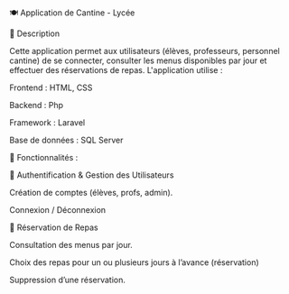 🍽️ Application de Cantine - Lycée

📌 Description

Cette application permet aux utilisateurs (élèves, professeurs, personnel cantine) de se connecter, consulter les menus disponibles par jour et effectuer des réservations de repas. 
L'application utilise :

  Frontend : HTML, CSS

  Backend : Php
  
  Framework : Laravel

  Base de données : SQL Server

🚀 Fonctionnalités :

  🔑 Authentification & Gestion des Utilisateurs

  Création de comptes (élèves, profs, admin).

  Connexion / Déconnexion

  📅 Réservation de Repas

  Consultation des menus par jour.

  Choix des repas pour un ou plusieurs jours à l’avance (réservation)

  Suppression d’une réservation.
